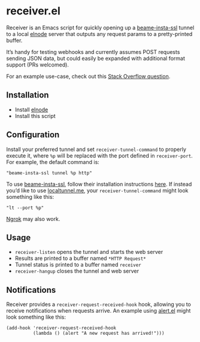 # receiver.el

Receiver is an Emacs script for quickly opening up
a [beame-insta-ssl](https://github.com/beameio/beame-insta-ssl) tunnel
to a local [elnode](https://github.com/nicferrier/elnode) server that
outputs any request params to a pretty-printed buffer.

It’s handy for testing webhooks and currently assumes POST requests
sending JSON data, but could easily be expanded with additional format
support (PRs welcomed).

For an example use-case, check out this
[Stack Overflow question](http://stackoverflow.com/questions/40074403/parsing-webhook-using-emacs-web-server).

## Installation

- Install [elnode](https://github.com/nicferrier/elnode)
- Install this script

## Configuration

Install your preferred tunnel and set `receiver-tunnel-command` to
properly execute it, where `%p` will be replaced with the port
defined in `receiver-port`. For example, the default command is:

``` emacs-lisp
"beame-insta-ssl tunnel %p http"
```

To use [beame-insta-ssl](https://github.com/beameio/beame-insta-ssl), follow their installation
instructions [here](https://github.com/beameio/beame-insta-ssl#get-started-in-three-quick-steps). If
instead you’d like to
use [localtunnel.me](https://localtunnel.github.io/www/), your
`receiver-tunnel-command` might look something like this:

``` emacs-lisp
"lt --port %p"
```

[Ngrok](https://ngrok.com) may also work.

## Usage

- `receiver-listen` opens the tunnel and starts the web server
- Results are printed to a buffer named `*HTTP Request*`
- Tunnel status is printed to a buffer named `receiver`
- `receiver-hangup` closes the tunnel and web server

## Notifications

Receiver provides a `receiver-request-received-hook` hook, allowing
you to receive notifications when requests arrive. An example using
[alert.el](https://github.com/jwiegley/alert) might look something like this:

``` emacs-lisp
(add-hook 'receiver-request-received-hook
          (lambda () (alert "A new request has arrived!")))
```
